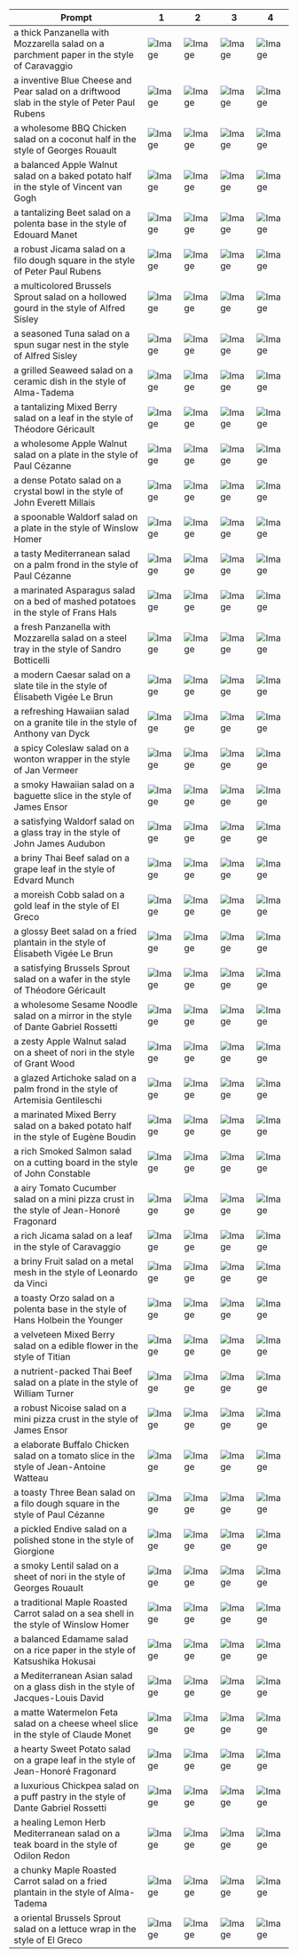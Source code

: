 | Prompt | 1 | 2 | 3 | 4 |
|-|-|-|-|-|
| a thick Panzanella with Mozzarella salad on a parchment paper in the style of Caravaggio | ![Image](https://salad-benchmark-public-assets.s3.us-east-2.amazonaws.com/sdxl/52a6dd88-0645-4d56-aa15-bfb3a5b198b2-0.jpg) | ![Image](https://salad-benchmark-public-assets.s3.us-east-2.amazonaws.com/sdxl/52a6dd88-0645-4d56-aa15-bfb3a5b198b2-1.jpg) | ![Image](https://salad-benchmark-public-assets.s3.us-east-2.amazonaws.com/sdxl/52a6dd88-0645-4d56-aa15-bfb3a5b198b2-2.jpg) | ![Image](https://salad-benchmark-public-assets.s3.us-east-2.amazonaws.com/sdxl/52a6dd88-0645-4d56-aa15-bfb3a5b198b2-3.jpg) |
| a inventive Blue Cheese and Pear salad on a driftwood slab in the style of Peter Paul Rubens | ![Image](https://salad-benchmark-public-assets.s3.us-east-2.amazonaws.com/sdxl/a254d8ff-2872-4e03-a257-fbebd1a62aa9-0.jpg) | ![Image](https://salad-benchmark-public-assets.s3.us-east-2.amazonaws.com/sdxl/a254d8ff-2872-4e03-a257-fbebd1a62aa9-1.jpg) | ![Image](https://salad-benchmark-public-assets.s3.us-east-2.amazonaws.com/sdxl/a254d8ff-2872-4e03-a257-fbebd1a62aa9-2.jpg) | ![Image](https://salad-benchmark-public-assets.s3.us-east-2.amazonaws.com/sdxl/a254d8ff-2872-4e03-a257-fbebd1a62aa9-3.jpg) |
| a wholesome BBQ Chicken salad on a coconut half in the style of Georges Rouault | ![Image](https://salad-benchmark-public-assets.s3.us-east-2.amazonaws.com/sdxl/18df339c-79e7-4c30-b018-fb3296f6fe61-0.jpg) | ![Image](https://salad-benchmark-public-assets.s3.us-east-2.amazonaws.com/sdxl/18df339c-79e7-4c30-b018-fb3296f6fe61-1.jpg) | ![Image](https://salad-benchmark-public-assets.s3.us-east-2.amazonaws.com/sdxl/18df339c-79e7-4c30-b018-fb3296f6fe61-2.jpg) | ![Image](https://salad-benchmark-public-assets.s3.us-east-2.amazonaws.com/sdxl/18df339c-79e7-4c30-b018-fb3296f6fe61-3.jpg) |
| a balanced Apple Walnut salad on a baked potato half in the style of Vincent van Gogh | ![Image](https://salad-benchmark-public-assets.s3.us-east-2.amazonaws.com/sdxl/8527bc13-a141-4b56-9d19-4a9b120e7198-0.jpg) | ![Image](https://salad-benchmark-public-assets.s3.us-east-2.amazonaws.com/sdxl/8527bc13-a141-4b56-9d19-4a9b120e7198-1.jpg) | ![Image](https://salad-benchmark-public-assets.s3.us-east-2.amazonaws.com/sdxl/8527bc13-a141-4b56-9d19-4a9b120e7198-2.jpg) | ![Image](https://salad-benchmark-public-assets.s3.us-east-2.amazonaws.com/sdxl/8527bc13-a141-4b56-9d19-4a9b120e7198-3.jpg) |
| a tantalizing Beet salad on a polenta base in the style of Edouard Manet | ![Image](https://salad-benchmark-public-assets.s3.us-east-2.amazonaws.com/sdxl/241d9fc0-b0db-4fa9-8746-db85dcf2fd9c-0.jpg) | ![Image](https://salad-benchmark-public-assets.s3.us-east-2.amazonaws.com/sdxl/241d9fc0-b0db-4fa9-8746-db85dcf2fd9c-1.jpg) | ![Image](https://salad-benchmark-public-assets.s3.us-east-2.amazonaws.com/sdxl/241d9fc0-b0db-4fa9-8746-db85dcf2fd9c-2.jpg) | ![Image](https://salad-benchmark-public-assets.s3.us-east-2.amazonaws.com/sdxl/241d9fc0-b0db-4fa9-8746-db85dcf2fd9c-3.jpg) |
| a robust Jicama salad on a filo dough square in the style of Peter Paul Rubens | ![Image](https://salad-benchmark-public-assets.s3.us-east-2.amazonaws.com/sdxl/ac1454a5-daf8-4e0b-9a78-a3f13aecdaf3-0.jpg) | ![Image](https://salad-benchmark-public-assets.s3.us-east-2.amazonaws.com/sdxl/ac1454a5-daf8-4e0b-9a78-a3f13aecdaf3-1.jpg) | ![Image](https://salad-benchmark-public-assets.s3.us-east-2.amazonaws.com/sdxl/ac1454a5-daf8-4e0b-9a78-a3f13aecdaf3-2.jpg) | ![Image](https://salad-benchmark-public-assets.s3.us-east-2.amazonaws.com/sdxl/ac1454a5-daf8-4e0b-9a78-a3f13aecdaf3-3.jpg) |
| a multicolored Brussels Sprout salad on a hollowed gourd in the style of Alfred Sisley | ![Image](https://salad-benchmark-public-assets.s3.us-east-2.amazonaws.com/sdxl/e72b2221-73fd-4e37-b450-a32928c3287c-0.jpg) | ![Image](https://salad-benchmark-public-assets.s3.us-east-2.amazonaws.com/sdxl/e72b2221-73fd-4e37-b450-a32928c3287c-1.jpg) | ![Image](https://salad-benchmark-public-assets.s3.us-east-2.amazonaws.com/sdxl/e72b2221-73fd-4e37-b450-a32928c3287c-2.jpg) | ![Image](https://salad-benchmark-public-assets.s3.us-east-2.amazonaws.com/sdxl/e72b2221-73fd-4e37-b450-a32928c3287c-3.jpg) |
| a seasoned Tuna salad on a spun sugar nest in the style of Alfred Sisley | ![Image](https://salad-benchmark-public-assets.s3.us-east-2.amazonaws.com/sdxl/f92ddae9-88a3-433a-a712-1c6a7b4332fb-0.jpg) | ![Image](https://salad-benchmark-public-assets.s3.us-east-2.amazonaws.com/sdxl/f92ddae9-88a3-433a-a712-1c6a7b4332fb-1.jpg) | ![Image](https://salad-benchmark-public-assets.s3.us-east-2.amazonaws.com/sdxl/f92ddae9-88a3-433a-a712-1c6a7b4332fb-2.jpg) | ![Image](https://salad-benchmark-public-assets.s3.us-east-2.amazonaws.com/sdxl/f92ddae9-88a3-433a-a712-1c6a7b4332fb-3.jpg) |
| a grilled Seaweed salad on a ceramic dish in the style of Alma-Tadema | ![Image](https://salad-benchmark-public-assets.s3.us-east-2.amazonaws.com/sdxl/1d7ecbc5-546b-42a7-a97a-a3d4711c232d-0.jpg) | ![Image](https://salad-benchmark-public-assets.s3.us-east-2.amazonaws.com/sdxl/1d7ecbc5-546b-42a7-a97a-a3d4711c232d-1.jpg) | ![Image](https://salad-benchmark-public-assets.s3.us-east-2.amazonaws.com/sdxl/1d7ecbc5-546b-42a7-a97a-a3d4711c232d-2.jpg) | ![Image](https://salad-benchmark-public-assets.s3.us-east-2.amazonaws.com/sdxl/1d7ecbc5-546b-42a7-a97a-a3d4711c232d-3.jpg) |
| a tantalizing Mixed Berry salad on a leaf in the style of Théodore Géricault | ![Image](https://salad-benchmark-public-assets.s3.us-east-2.amazonaws.com/sdxl/23005cb1-95f4-479e-a9dc-f20622f75032-0.jpg) | ![Image](https://salad-benchmark-public-assets.s3.us-east-2.amazonaws.com/sdxl/23005cb1-95f4-479e-a9dc-f20622f75032-1.jpg) | ![Image](https://salad-benchmark-public-assets.s3.us-east-2.amazonaws.com/sdxl/23005cb1-95f4-479e-a9dc-f20622f75032-2.jpg) | ![Image](https://salad-benchmark-public-assets.s3.us-east-2.amazonaws.com/sdxl/23005cb1-95f4-479e-a9dc-f20622f75032-3.jpg) |
| a wholesome Apple Walnut salad on a plate in the style of Paul Cézanne | ![Image](https://salad-benchmark-public-assets.s3.us-east-2.amazonaws.com/sdxl/a3e366ac-c0b9-4fad-a7d5-a52b75f7b4ff-0.jpg) | ![Image](https://salad-benchmark-public-assets.s3.us-east-2.amazonaws.com/sdxl/a3e366ac-c0b9-4fad-a7d5-a52b75f7b4ff-1.jpg) | ![Image](https://salad-benchmark-public-assets.s3.us-east-2.amazonaws.com/sdxl/a3e366ac-c0b9-4fad-a7d5-a52b75f7b4ff-2.jpg) | ![Image](https://salad-benchmark-public-assets.s3.us-east-2.amazonaws.com/sdxl/a3e366ac-c0b9-4fad-a7d5-a52b75f7b4ff-3.jpg) |
| a dense Potato salad on a crystal bowl in the style of John Everett Millais | ![Image](https://salad-benchmark-public-assets.s3.us-east-2.amazonaws.com/sdxl/46a5bf60-2713-47a9-ab30-0a922049737e-0.jpg) | ![Image](https://salad-benchmark-public-assets.s3.us-east-2.amazonaws.com/sdxl/46a5bf60-2713-47a9-ab30-0a922049737e-1.jpg) | ![Image](https://salad-benchmark-public-assets.s3.us-east-2.amazonaws.com/sdxl/46a5bf60-2713-47a9-ab30-0a922049737e-2.jpg) | ![Image](https://salad-benchmark-public-assets.s3.us-east-2.amazonaws.com/sdxl/46a5bf60-2713-47a9-ab30-0a922049737e-3.jpg) |
| a spoonable Waldorf salad on a plate in the style of Winslow Homer | ![Image](https://salad-benchmark-public-assets.s3.us-east-2.amazonaws.com/sdxl/fae4209d-f635-4191-a054-2042ebbd8d8c-0.jpg) | ![Image](https://salad-benchmark-public-assets.s3.us-east-2.amazonaws.com/sdxl/fae4209d-f635-4191-a054-2042ebbd8d8c-1.jpg) | ![Image](https://salad-benchmark-public-assets.s3.us-east-2.amazonaws.com/sdxl/fae4209d-f635-4191-a054-2042ebbd8d8c-2.jpg) | ![Image](https://salad-benchmark-public-assets.s3.us-east-2.amazonaws.com/sdxl/fae4209d-f635-4191-a054-2042ebbd8d8c-3.jpg) |
| a tasty Mediterranean salad on a palm frond in the style of Paul Cézanne | ![Image](https://salad-benchmark-public-assets.s3.us-east-2.amazonaws.com/sdxl/57845b0c-9ea4-47ec-8505-696e23a0940f-0.jpg) | ![Image](https://salad-benchmark-public-assets.s3.us-east-2.amazonaws.com/sdxl/57845b0c-9ea4-47ec-8505-696e23a0940f-1.jpg) | ![Image](https://salad-benchmark-public-assets.s3.us-east-2.amazonaws.com/sdxl/57845b0c-9ea4-47ec-8505-696e23a0940f-2.jpg) | ![Image](https://salad-benchmark-public-assets.s3.us-east-2.amazonaws.com/sdxl/57845b0c-9ea4-47ec-8505-696e23a0940f-3.jpg) |
| a marinated Asparagus salad on a bed of mashed potatoes in the style of Frans Hals | ![Image](https://salad-benchmark-public-assets.s3.us-east-2.amazonaws.com/sdxl/e5d1035a-9ab5-4da7-9d49-f5cbd02a420f-0.jpg) | ![Image](https://salad-benchmark-public-assets.s3.us-east-2.amazonaws.com/sdxl/e5d1035a-9ab5-4da7-9d49-f5cbd02a420f-1.jpg) | ![Image](https://salad-benchmark-public-assets.s3.us-east-2.amazonaws.com/sdxl/e5d1035a-9ab5-4da7-9d49-f5cbd02a420f-2.jpg) | ![Image](https://salad-benchmark-public-assets.s3.us-east-2.amazonaws.com/sdxl/e5d1035a-9ab5-4da7-9d49-f5cbd02a420f-3.jpg) |
| a fresh Panzanella with Mozzarella salad on a steel tray in the style of Sandro Botticelli | ![Image](https://salad-benchmark-public-assets.s3.us-east-2.amazonaws.com/sdxl/51986a05-3818-41d1-b4e5-5a514775ced7-0.jpg) | ![Image](https://salad-benchmark-public-assets.s3.us-east-2.amazonaws.com/sdxl/51986a05-3818-41d1-b4e5-5a514775ced7-1.jpg) | ![Image](https://salad-benchmark-public-assets.s3.us-east-2.amazonaws.com/sdxl/51986a05-3818-41d1-b4e5-5a514775ced7-2.jpg) | ![Image](https://salad-benchmark-public-assets.s3.us-east-2.amazonaws.com/sdxl/51986a05-3818-41d1-b4e5-5a514775ced7-3.jpg) |
| a modern Caesar salad on a slate tile in the style of Élisabeth Vigée Le Brun | ![Image](https://salad-benchmark-public-assets.s3.us-east-2.amazonaws.com/sdxl/184ba625-f0e9-4d45-907e-915aa10cfeab-0.jpg) | ![Image](https://salad-benchmark-public-assets.s3.us-east-2.amazonaws.com/sdxl/184ba625-f0e9-4d45-907e-915aa10cfeab-1.jpg) | ![Image](https://salad-benchmark-public-assets.s3.us-east-2.amazonaws.com/sdxl/184ba625-f0e9-4d45-907e-915aa10cfeab-2.jpg) | ![Image](https://salad-benchmark-public-assets.s3.us-east-2.amazonaws.com/sdxl/184ba625-f0e9-4d45-907e-915aa10cfeab-3.jpg) |
| a refreshing Hawaiian salad on a granite tile in the style of Anthony van Dyck | ![Image](https://salad-benchmark-public-assets.s3.us-east-2.amazonaws.com/sdxl/f56b90c3-d957-4ec8-ac0d-b12241284310-0.jpg) | ![Image](https://salad-benchmark-public-assets.s3.us-east-2.amazonaws.com/sdxl/f56b90c3-d957-4ec8-ac0d-b12241284310-1.jpg) | ![Image](https://salad-benchmark-public-assets.s3.us-east-2.amazonaws.com/sdxl/f56b90c3-d957-4ec8-ac0d-b12241284310-2.jpg) | ![Image](https://salad-benchmark-public-assets.s3.us-east-2.amazonaws.com/sdxl/f56b90c3-d957-4ec8-ac0d-b12241284310-3.jpg) |
| a spicy Coleslaw salad on a wonton wrapper in the style of Jan Vermeer | ![Image](https://salad-benchmark-public-assets.s3.us-east-2.amazonaws.com/sdxl/e1c041ae-d542-4306-8eb1-6d3192b3727d-0.jpg) | ![Image](https://salad-benchmark-public-assets.s3.us-east-2.amazonaws.com/sdxl/e1c041ae-d542-4306-8eb1-6d3192b3727d-1.jpg) | ![Image](https://salad-benchmark-public-assets.s3.us-east-2.amazonaws.com/sdxl/e1c041ae-d542-4306-8eb1-6d3192b3727d-2.jpg) | ![Image](https://salad-benchmark-public-assets.s3.us-east-2.amazonaws.com/sdxl/e1c041ae-d542-4306-8eb1-6d3192b3727d-3.jpg) |
| a smoky Hawaiian salad on a baguette slice in the style of James Ensor | ![Image](https://salad-benchmark-public-assets.s3.us-east-2.amazonaws.com/sdxl/f83eb214-f1db-44af-8bc3-97ce3194ca0b-0.jpg) | ![Image](https://salad-benchmark-public-assets.s3.us-east-2.amazonaws.com/sdxl/f83eb214-f1db-44af-8bc3-97ce3194ca0b-1.jpg) | ![Image](https://salad-benchmark-public-assets.s3.us-east-2.amazonaws.com/sdxl/f83eb214-f1db-44af-8bc3-97ce3194ca0b-2.jpg) | ![Image](https://salad-benchmark-public-assets.s3.us-east-2.amazonaws.com/sdxl/f83eb214-f1db-44af-8bc3-97ce3194ca0b-3.jpg) |
| a satisfying Waldorf salad on a glass tray in the style of John James Audubon | ![Image](https://salad-benchmark-public-assets.s3.us-east-2.amazonaws.com/sdxl/de518d69-13a7-458d-8205-1373da44cdc2-0.jpg) | ![Image](https://salad-benchmark-public-assets.s3.us-east-2.amazonaws.com/sdxl/de518d69-13a7-458d-8205-1373da44cdc2-1.jpg) | ![Image](https://salad-benchmark-public-assets.s3.us-east-2.amazonaws.com/sdxl/de518d69-13a7-458d-8205-1373da44cdc2-2.jpg) | ![Image](https://salad-benchmark-public-assets.s3.us-east-2.amazonaws.com/sdxl/de518d69-13a7-458d-8205-1373da44cdc2-3.jpg) |
| a briny Thai Beef salad on a grape leaf in the style of Edvard Munch | ![Image](https://salad-benchmark-public-assets.s3.us-east-2.amazonaws.com/sdxl/6bd27600-1cc6-4311-bb21-e41a117ea303-0.jpg) | ![Image](https://salad-benchmark-public-assets.s3.us-east-2.amazonaws.com/sdxl/6bd27600-1cc6-4311-bb21-e41a117ea303-1.jpg) | ![Image](https://salad-benchmark-public-assets.s3.us-east-2.amazonaws.com/sdxl/6bd27600-1cc6-4311-bb21-e41a117ea303-2.jpg) | ![Image](https://salad-benchmark-public-assets.s3.us-east-2.amazonaws.com/sdxl/6bd27600-1cc6-4311-bb21-e41a117ea303-3.jpg) |
| a moreish Cobb salad on a gold leaf in the style of El Greco | ![Image](https://salad-benchmark-public-assets.s3.us-east-2.amazonaws.com/sdxl/12f2aa06-aa08-4198-a01a-3742f7bad402-0.jpg) | ![Image](https://salad-benchmark-public-assets.s3.us-east-2.amazonaws.com/sdxl/12f2aa06-aa08-4198-a01a-3742f7bad402-1.jpg) | ![Image](https://salad-benchmark-public-assets.s3.us-east-2.amazonaws.com/sdxl/12f2aa06-aa08-4198-a01a-3742f7bad402-2.jpg) | ![Image](https://salad-benchmark-public-assets.s3.us-east-2.amazonaws.com/sdxl/12f2aa06-aa08-4198-a01a-3742f7bad402-3.jpg) |
| a glossy Beet salad on a fried plantain in the style of Élisabeth Vigée Le Brun | ![Image](https://salad-benchmark-public-assets.s3.us-east-2.amazonaws.com/sdxl/5f099155-492f-4880-925e-b94893ffe210-0.jpg) | ![Image](https://salad-benchmark-public-assets.s3.us-east-2.amazonaws.com/sdxl/5f099155-492f-4880-925e-b94893ffe210-1.jpg) | ![Image](https://salad-benchmark-public-assets.s3.us-east-2.amazonaws.com/sdxl/5f099155-492f-4880-925e-b94893ffe210-2.jpg) | ![Image](https://salad-benchmark-public-assets.s3.us-east-2.amazonaws.com/sdxl/5f099155-492f-4880-925e-b94893ffe210-3.jpg) |
| a satisfying Brussels Sprout salad on a wafer in the style of Théodore Géricault | ![Image](https://salad-benchmark-public-assets.s3.us-east-2.amazonaws.com/sdxl/fb5bc7f5-5eb2-47ef-b5b1-86072f075dc2-0.jpg) | ![Image](https://salad-benchmark-public-assets.s3.us-east-2.amazonaws.com/sdxl/fb5bc7f5-5eb2-47ef-b5b1-86072f075dc2-1.jpg) | ![Image](https://salad-benchmark-public-assets.s3.us-east-2.amazonaws.com/sdxl/fb5bc7f5-5eb2-47ef-b5b1-86072f075dc2-2.jpg) | ![Image](https://salad-benchmark-public-assets.s3.us-east-2.amazonaws.com/sdxl/fb5bc7f5-5eb2-47ef-b5b1-86072f075dc2-3.jpg) |
| a wholesome Sesame Noodle salad on a mirror in the style of Dante Gabriel Rossetti | ![Image](https://salad-benchmark-public-assets.s3.us-east-2.amazonaws.com/sdxl/524c99ef-b517-418f-8036-170434f1c3d3-0.jpg) | ![Image](https://salad-benchmark-public-assets.s3.us-east-2.amazonaws.com/sdxl/524c99ef-b517-418f-8036-170434f1c3d3-1.jpg) | ![Image](https://salad-benchmark-public-assets.s3.us-east-2.amazonaws.com/sdxl/524c99ef-b517-418f-8036-170434f1c3d3-2.jpg) | ![Image](https://salad-benchmark-public-assets.s3.us-east-2.amazonaws.com/sdxl/524c99ef-b517-418f-8036-170434f1c3d3-3.jpg) |
| a zesty Apple Walnut salad on a sheet of nori in the style of Grant Wood | ![Image](https://salad-benchmark-public-assets.s3.us-east-2.amazonaws.com/sdxl/5862da09-5d4b-41cb-889c-9a53d8d00899-0.jpg) | ![Image](https://salad-benchmark-public-assets.s3.us-east-2.amazonaws.com/sdxl/5862da09-5d4b-41cb-889c-9a53d8d00899-1.jpg) | ![Image](https://salad-benchmark-public-assets.s3.us-east-2.amazonaws.com/sdxl/5862da09-5d4b-41cb-889c-9a53d8d00899-2.jpg) | ![Image](https://salad-benchmark-public-assets.s3.us-east-2.amazonaws.com/sdxl/5862da09-5d4b-41cb-889c-9a53d8d00899-3.jpg) |
| a glazed Artichoke salad on a palm frond in the style of Artemisia Gentileschi | ![Image](https://salad-benchmark-public-assets.s3.us-east-2.amazonaws.com/sdxl/b5717983-95b3-4a82-a387-48575c39914f-0.jpg) | ![Image](https://salad-benchmark-public-assets.s3.us-east-2.amazonaws.com/sdxl/b5717983-95b3-4a82-a387-48575c39914f-1.jpg) | ![Image](https://salad-benchmark-public-assets.s3.us-east-2.amazonaws.com/sdxl/b5717983-95b3-4a82-a387-48575c39914f-2.jpg) | ![Image](https://salad-benchmark-public-assets.s3.us-east-2.amazonaws.com/sdxl/b5717983-95b3-4a82-a387-48575c39914f-3.jpg) |
| a marinated Mixed Berry salad on a baked potato half in the style of Eugène Boudin | ![Image](https://salad-benchmark-public-assets.s3.us-east-2.amazonaws.com/sdxl/99a83124-e28b-4081-a7d2-d34529bd8b3b-0.jpg) | ![Image](https://salad-benchmark-public-assets.s3.us-east-2.amazonaws.com/sdxl/99a83124-e28b-4081-a7d2-d34529bd8b3b-1.jpg) | ![Image](https://salad-benchmark-public-assets.s3.us-east-2.amazonaws.com/sdxl/99a83124-e28b-4081-a7d2-d34529bd8b3b-2.jpg) | ![Image](https://salad-benchmark-public-assets.s3.us-east-2.amazonaws.com/sdxl/99a83124-e28b-4081-a7d2-d34529bd8b3b-3.jpg) |
| a rich Smoked Salmon salad on a cutting board in the style of John Constable | ![Image](https://salad-benchmark-public-assets.s3.us-east-2.amazonaws.com/sdxl/709e2002-decb-49df-96fb-b769892f96c4-0.jpg) | ![Image](https://salad-benchmark-public-assets.s3.us-east-2.amazonaws.com/sdxl/709e2002-decb-49df-96fb-b769892f96c4-1.jpg) | ![Image](https://salad-benchmark-public-assets.s3.us-east-2.amazonaws.com/sdxl/709e2002-decb-49df-96fb-b769892f96c4-2.jpg) | ![Image](https://salad-benchmark-public-assets.s3.us-east-2.amazonaws.com/sdxl/709e2002-decb-49df-96fb-b769892f96c4-3.jpg) |
| a airy Tomato Cucumber salad on a mini pizza crust in the style of Jean-Honoré Fragonard | ![Image](https://salad-benchmark-public-assets.s3.us-east-2.amazonaws.com/sdxl/d4ddf579-e630-4284-ab12-ca555ef89a48-0.jpg) | ![Image](https://salad-benchmark-public-assets.s3.us-east-2.amazonaws.com/sdxl/d4ddf579-e630-4284-ab12-ca555ef89a48-1.jpg) | ![Image](https://salad-benchmark-public-assets.s3.us-east-2.amazonaws.com/sdxl/d4ddf579-e630-4284-ab12-ca555ef89a48-2.jpg) | ![Image](https://salad-benchmark-public-assets.s3.us-east-2.amazonaws.com/sdxl/d4ddf579-e630-4284-ab12-ca555ef89a48-3.jpg) |
| a rich Jicama salad on a leaf in the style of Caravaggio | ![Image](https://salad-benchmark-public-assets.s3.us-east-2.amazonaws.com/sdxl/55cfc888-3a51-4719-b74b-56ad6090c0c9-0.jpg) | ![Image](https://salad-benchmark-public-assets.s3.us-east-2.amazonaws.com/sdxl/55cfc888-3a51-4719-b74b-56ad6090c0c9-1.jpg) | ![Image](https://salad-benchmark-public-assets.s3.us-east-2.amazonaws.com/sdxl/55cfc888-3a51-4719-b74b-56ad6090c0c9-2.jpg) | ![Image](https://salad-benchmark-public-assets.s3.us-east-2.amazonaws.com/sdxl/55cfc888-3a51-4719-b74b-56ad6090c0c9-3.jpg) |
| a briny Fruit salad on a metal mesh in the style of Leonardo da Vinci | ![Image](https://salad-benchmark-public-assets.s3.us-east-2.amazonaws.com/sdxl/5d0b96e2-e10e-4bee-91fe-ee0f6ab80e28-0.jpg) | ![Image](https://salad-benchmark-public-assets.s3.us-east-2.amazonaws.com/sdxl/5d0b96e2-e10e-4bee-91fe-ee0f6ab80e28-1.jpg) | ![Image](https://salad-benchmark-public-assets.s3.us-east-2.amazonaws.com/sdxl/5d0b96e2-e10e-4bee-91fe-ee0f6ab80e28-2.jpg) | ![Image](https://salad-benchmark-public-assets.s3.us-east-2.amazonaws.com/sdxl/5d0b96e2-e10e-4bee-91fe-ee0f6ab80e28-3.jpg) |
| a toasty Orzo salad on a polenta base in the style of Hans Holbein the Younger | ![Image](https://salad-benchmark-public-assets.s3.us-east-2.amazonaws.com/sdxl/eb2239e3-becd-4bee-ace2-11841d228fb6-0.jpg) | ![Image](https://salad-benchmark-public-assets.s3.us-east-2.amazonaws.com/sdxl/eb2239e3-becd-4bee-ace2-11841d228fb6-1.jpg) | ![Image](https://salad-benchmark-public-assets.s3.us-east-2.amazonaws.com/sdxl/eb2239e3-becd-4bee-ace2-11841d228fb6-2.jpg) | ![Image](https://salad-benchmark-public-assets.s3.us-east-2.amazonaws.com/sdxl/eb2239e3-becd-4bee-ace2-11841d228fb6-3.jpg) |
| a velveteen Mixed Berry salad on a edible flower in the style of Titian | ![Image](https://salad-benchmark-public-assets.s3.us-east-2.amazonaws.com/sdxl/048dce12-5778-465e-bd2a-39ba567c87cd-0.jpg) | ![Image](https://salad-benchmark-public-assets.s3.us-east-2.amazonaws.com/sdxl/048dce12-5778-465e-bd2a-39ba567c87cd-1.jpg) | ![Image](https://salad-benchmark-public-assets.s3.us-east-2.amazonaws.com/sdxl/048dce12-5778-465e-bd2a-39ba567c87cd-2.jpg) | ![Image](https://salad-benchmark-public-assets.s3.us-east-2.amazonaws.com/sdxl/048dce12-5778-465e-bd2a-39ba567c87cd-3.jpg) |
| a nutrient-packed Thai Beef salad on a plate in the style of William Turner | ![Image](https://salad-benchmark-public-assets.s3.us-east-2.amazonaws.com/sdxl/b0891a2a-f097-47d8-afe7-72bec45dac92-0.jpg) | ![Image](https://salad-benchmark-public-assets.s3.us-east-2.amazonaws.com/sdxl/b0891a2a-f097-47d8-afe7-72bec45dac92-1.jpg) | ![Image](https://salad-benchmark-public-assets.s3.us-east-2.amazonaws.com/sdxl/b0891a2a-f097-47d8-afe7-72bec45dac92-2.jpg) | ![Image](https://salad-benchmark-public-assets.s3.us-east-2.amazonaws.com/sdxl/b0891a2a-f097-47d8-afe7-72bec45dac92-3.jpg) |
| a robust Nicoise salad on a mini pizza crust in the style of James Ensor | ![Image](https://salad-benchmark-public-assets.s3.us-east-2.amazonaws.com/sdxl/98d82021-986a-411b-bba7-3ae87672b57e-0.jpg) | ![Image](https://salad-benchmark-public-assets.s3.us-east-2.amazonaws.com/sdxl/98d82021-986a-411b-bba7-3ae87672b57e-1.jpg) | ![Image](https://salad-benchmark-public-assets.s3.us-east-2.amazonaws.com/sdxl/98d82021-986a-411b-bba7-3ae87672b57e-2.jpg) | ![Image](https://salad-benchmark-public-assets.s3.us-east-2.amazonaws.com/sdxl/98d82021-986a-411b-bba7-3ae87672b57e-3.jpg) |
| a elaborate Buffalo Chicken salad on a tomato slice in the style of Jean-Antoine Watteau | ![Image](https://salad-benchmark-public-assets.s3.us-east-2.amazonaws.com/sdxl/8d57c1d2-3928-48b2-9491-9e30de770b47-0.jpg) | ![Image](https://salad-benchmark-public-assets.s3.us-east-2.amazonaws.com/sdxl/8d57c1d2-3928-48b2-9491-9e30de770b47-1.jpg) | ![Image](https://salad-benchmark-public-assets.s3.us-east-2.amazonaws.com/sdxl/8d57c1d2-3928-48b2-9491-9e30de770b47-2.jpg) | ![Image](https://salad-benchmark-public-assets.s3.us-east-2.amazonaws.com/sdxl/8d57c1d2-3928-48b2-9491-9e30de770b47-3.jpg) |
| a toasty Three Bean salad on a filo dough square in the style of Paul Cézanne | ![Image](https://salad-benchmark-public-assets.s3.us-east-2.amazonaws.com/sdxl/438e09b8-f48a-49eb-9a2d-b555c99b16d9-0.jpg) | ![Image](https://salad-benchmark-public-assets.s3.us-east-2.amazonaws.com/sdxl/438e09b8-f48a-49eb-9a2d-b555c99b16d9-1.jpg) | ![Image](https://salad-benchmark-public-assets.s3.us-east-2.amazonaws.com/sdxl/438e09b8-f48a-49eb-9a2d-b555c99b16d9-2.jpg) | ![Image](https://salad-benchmark-public-assets.s3.us-east-2.amazonaws.com/sdxl/438e09b8-f48a-49eb-9a2d-b555c99b16d9-3.jpg) |
| a pickled Endive salad on a polished stone in the style of Giorgione | ![Image](https://salad-benchmark-public-assets.s3.us-east-2.amazonaws.com/sdxl/dd2ee80b-da18-4f9e-a914-a1bfe962c3e8-0.jpg) | ![Image](https://salad-benchmark-public-assets.s3.us-east-2.amazonaws.com/sdxl/dd2ee80b-da18-4f9e-a914-a1bfe962c3e8-1.jpg) | ![Image](https://salad-benchmark-public-assets.s3.us-east-2.amazonaws.com/sdxl/dd2ee80b-da18-4f9e-a914-a1bfe962c3e8-2.jpg) | ![Image](https://salad-benchmark-public-assets.s3.us-east-2.amazonaws.com/sdxl/dd2ee80b-da18-4f9e-a914-a1bfe962c3e8-3.jpg) |
| a smoky Lentil salad on a sheet of nori in the style of Georges Rouault | ![Image](https://salad-benchmark-public-assets.s3.us-east-2.amazonaws.com/sdxl/60655d64-11a0-4171-8e6e-9944fa3a33e0-0.jpg) | ![Image](https://salad-benchmark-public-assets.s3.us-east-2.amazonaws.com/sdxl/60655d64-11a0-4171-8e6e-9944fa3a33e0-1.jpg) | ![Image](https://salad-benchmark-public-assets.s3.us-east-2.amazonaws.com/sdxl/60655d64-11a0-4171-8e6e-9944fa3a33e0-2.jpg) | ![Image](https://salad-benchmark-public-assets.s3.us-east-2.amazonaws.com/sdxl/60655d64-11a0-4171-8e6e-9944fa3a33e0-3.jpg) |
| a traditional Maple Roasted Carrot salad on a sea shell in the style of Winslow Homer | ![Image](https://salad-benchmark-public-assets.s3.us-east-2.amazonaws.com/sdxl/02436741-4111-46f0-be40-d5c0daf89a1d-0.jpg) | ![Image](https://salad-benchmark-public-assets.s3.us-east-2.amazonaws.com/sdxl/02436741-4111-46f0-be40-d5c0daf89a1d-1.jpg) | ![Image](https://salad-benchmark-public-assets.s3.us-east-2.amazonaws.com/sdxl/02436741-4111-46f0-be40-d5c0daf89a1d-2.jpg) | ![Image](https://salad-benchmark-public-assets.s3.us-east-2.amazonaws.com/sdxl/02436741-4111-46f0-be40-d5c0daf89a1d-3.jpg) |
| a balanced Edamame salad on a rice paper in the style of Katsushika Hokusai | ![Image](https://salad-benchmark-public-assets.s3.us-east-2.amazonaws.com/sdxl/1e7eb55c-9f5c-4134-9a4a-b95b6d51ecd1-0.jpg) | ![Image](https://salad-benchmark-public-assets.s3.us-east-2.amazonaws.com/sdxl/1e7eb55c-9f5c-4134-9a4a-b95b6d51ecd1-1.jpg) | ![Image](https://salad-benchmark-public-assets.s3.us-east-2.amazonaws.com/sdxl/1e7eb55c-9f5c-4134-9a4a-b95b6d51ecd1-2.jpg) | ![Image](https://salad-benchmark-public-assets.s3.us-east-2.amazonaws.com/sdxl/1e7eb55c-9f5c-4134-9a4a-b95b6d51ecd1-3.jpg) |
| a Mediterranean Asian salad on a glass dish in the style of Jacques-Louis David | ![Image](https://salad-benchmark-public-assets.s3.us-east-2.amazonaws.com/sdxl/86ab0e80-2f32-4fad-a2d4-00e7df1deee7-0.jpg) | ![Image](https://salad-benchmark-public-assets.s3.us-east-2.amazonaws.com/sdxl/86ab0e80-2f32-4fad-a2d4-00e7df1deee7-1.jpg) | ![Image](https://salad-benchmark-public-assets.s3.us-east-2.amazonaws.com/sdxl/86ab0e80-2f32-4fad-a2d4-00e7df1deee7-2.jpg) | ![Image](https://salad-benchmark-public-assets.s3.us-east-2.amazonaws.com/sdxl/86ab0e80-2f32-4fad-a2d4-00e7df1deee7-3.jpg) |
| a matte Watermelon Feta salad on a cheese wheel slice in the style of Claude Monet | ![Image](https://salad-benchmark-public-assets.s3.us-east-2.amazonaws.com/sdxl/1c0c4d7b-e45a-4912-8b93-7b51f25d5241-0.jpg) | ![Image](https://salad-benchmark-public-assets.s3.us-east-2.amazonaws.com/sdxl/1c0c4d7b-e45a-4912-8b93-7b51f25d5241-1.jpg) | ![Image](https://salad-benchmark-public-assets.s3.us-east-2.amazonaws.com/sdxl/1c0c4d7b-e45a-4912-8b93-7b51f25d5241-2.jpg) | ![Image](https://salad-benchmark-public-assets.s3.us-east-2.amazonaws.com/sdxl/1c0c4d7b-e45a-4912-8b93-7b51f25d5241-3.jpg) |
| a hearty Sweet Potato salad on a grape leaf in the style of Jean-Honoré Fragonard | ![Image](https://salad-benchmark-public-assets.s3.us-east-2.amazonaws.com/sdxl/3d82ac0a-c66b-48dc-b1cc-52e1e8bc1cdc-0.jpg) | ![Image](https://salad-benchmark-public-assets.s3.us-east-2.amazonaws.com/sdxl/3d82ac0a-c66b-48dc-b1cc-52e1e8bc1cdc-1.jpg) | ![Image](https://salad-benchmark-public-assets.s3.us-east-2.amazonaws.com/sdxl/3d82ac0a-c66b-48dc-b1cc-52e1e8bc1cdc-2.jpg) | ![Image](https://salad-benchmark-public-assets.s3.us-east-2.amazonaws.com/sdxl/3d82ac0a-c66b-48dc-b1cc-52e1e8bc1cdc-3.jpg) |
| a luxurious Chickpea salad on a puff pastry in the style of Dante Gabriel Rossetti | ![Image](https://salad-benchmark-public-assets.s3.us-east-2.amazonaws.com/sdxl/eb51f4e5-6828-4fd0-829d-c3d53d360ae9-0.jpg) | ![Image](https://salad-benchmark-public-assets.s3.us-east-2.amazonaws.com/sdxl/eb51f4e5-6828-4fd0-829d-c3d53d360ae9-1.jpg) | ![Image](https://salad-benchmark-public-assets.s3.us-east-2.amazonaws.com/sdxl/eb51f4e5-6828-4fd0-829d-c3d53d360ae9-2.jpg) | ![Image](https://salad-benchmark-public-assets.s3.us-east-2.amazonaws.com/sdxl/eb51f4e5-6828-4fd0-829d-c3d53d360ae9-3.jpg) |
| a healing Lemon Herb Mediterranean salad on a teak board in the style of Odilon Redon | ![Image](https://salad-benchmark-public-assets.s3.us-east-2.amazonaws.com/sdxl/7a326737-ebe3-479b-aaa2-2d8c777c77ea-0.jpg) | ![Image](https://salad-benchmark-public-assets.s3.us-east-2.amazonaws.com/sdxl/7a326737-ebe3-479b-aaa2-2d8c777c77ea-1.jpg) | ![Image](https://salad-benchmark-public-assets.s3.us-east-2.amazonaws.com/sdxl/7a326737-ebe3-479b-aaa2-2d8c777c77ea-2.jpg) | ![Image](https://salad-benchmark-public-assets.s3.us-east-2.amazonaws.com/sdxl/7a326737-ebe3-479b-aaa2-2d8c777c77ea-3.jpg) |
| a chunky Maple Roasted Carrot salad on a fried plantain in the style of Alma-Tadema | ![Image](https://salad-benchmark-public-assets.s3.us-east-2.amazonaws.com/sdxl/a127bc5a-1066-4023-a66d-3c5837f34bab-0.jpg) | ![Image](https://salad-benchmark-public-assets.s3.us-east-2.amazonaws.com/sdxl/a127bc5a-1066-4023-a66d-3c5837f34bab-1.jpg) | ![Image](https://salad-benchmark-public-assets.s3.us-east-2.amazonaws.com/sdxl/a127bc5a-1066-4023-a66d-3c5837f34bab-2.jpg) | ![Image](https://salad-benchmark-public-assets.s3.us-east-2.amazonaws.com/sdxl/a127bc5a-1066-4023-a66d-3c5837f34bab-3.jpg) |
| a oriental Brussels Sprout salad on a lettuce wrap in the style of El Greco | ![Image](https://salad-benchmark-public-assets.s3.us-east-2.amazonaws.com/sdxl/5f4895e1-e344-46f6-9e71-cd1ac2979db1-0.jpg) | ![Image](https://salad-benchmark-public-assets.s3.us-east-2.amazonaws.com/sdxl/5f4895e1-e344-46f6-9e71-cd1ac2979db1-1.jpg) | ![Image](https://salad-benchmark-public-assets.s3.us-east-2.amazonaws.com/sdxl/5f4895e1-e344-46f6-9e71-cd1ac2979db1-2.jpg) | ![Image](https://salad-benchmark-public-assets.s3.us-east-2.amazonaws.com/sdxl/5f4895e1-e344-46f6-9e71-cd1ac2979db1-3.jpg) |
